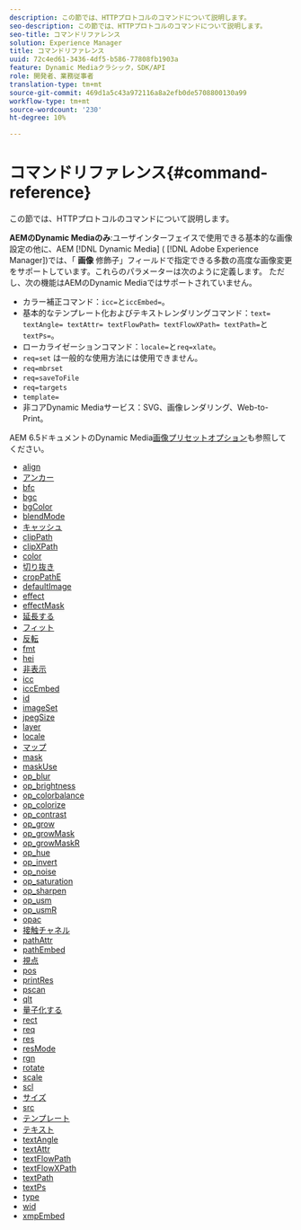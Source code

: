 ```yaml
---
description: この節では、HTTPプロトコルのコマンドについて説明します。
seo-description: この節では、HTTPプロトコルのコマンドについて説明します。
seo-title: コマンドリファレンス
solution: Experience Manager
title: コマンドリファレンス
uuid: 72c4ed61-3436-4df5-b586-77808fb1903a
feature: Dynamic Mediaクラシック，SDK/API
role: 開発者、業務従事者
translation-type: tm+mt
source-git-commit: 469d1a5c43a972116a8a2efb0de5708800130a99
workflow-type: tm+mt
source-wordcount: '230'
ht-degree: 10%

---
```



# コマンドリファレンス{#command-reference}

この節では、HTTPプロトコルのコマンドについて説明します。

**AEMのDynamic Mediaのみ**:ユーザインターフェイスで使用できる基本的な画像設定の他に、AEM [!DNL Dynamic Media] ( [!DNL Adobe Experience Manager])では、「 **画像** 修飾子」フィールドで指定できる多数の高度な画像変更をサポートしています。これらのパラメーターは次のように定義します。 ただし、次の機能はAEMのDynamic Mediaではサポートされていません。

* カラー補正コマンド：`icc=`と`iccEmbed=`。
* 基本的なテンプレート化およびテキストレンダリングコマンド：`text= textAngle= textAttr= textFlowPath= textFlowXPath= textPath=`と`textPs=`。
* ローカライゼーションコマンド：`locale=`と`req=xlate`。
* `req=set` は一般的な使用方法には使用できません。
* `req=mbrset`
* `req=saveToFile`
* `req=targets`
* `template=`
* 非コアDynamic Mediaサービス：SVG、画像レンダリング、Web-to-Print。

<!-- Adobe IS command examples website  http://sj1010010254235.corp.adobe.com/iscommands/ -->

AEM 6.5ドキュメントのDynamic Media[画像プリセットオプション](https://experienceleague.adobe.com/docs/experience-manager-65/assets/dynamic/managing-image-presets.html#dynamic)も参照してください。

* [align](r-align.md)
* [アンカー](r-anchor.md)
* [bfc](r-bfc.md)
* [bgc](r-bgc.md)
* [bgColor](r-bgcolor.md)
* [blendMode](r-blendmode.md)
* [キャッシュ](r-is-http-cache.md)
* [clipPath](r-clippath.md)
* [clipXPath](r-clipxpath.md)
* [color](r-color-commandref.md)
* [切り抜き](r-crop.md)
* [cropPathE](r-croppath.md)
* [defaultImage](r-is-http-defaultimage.md)
* [effect](r-effect.md)
* [effectMask](r-effectmask.md)
* [延長する](r-extend.md)
* [フィット](r-fit.md)
* [反転](r-flip.md)
* [fmt](r-is-http-fmt.md)
* [hei](r-is-http-hei.md)
* [非表示](r-hide.md)
* [icc](r-icc.md)
* [iccEmbed](r-iccembed.md)
* [id](r-id.md)
* [imageSet](r-imageset.md)
* [jpegSize](r-jpegsize.md)
* [layer](r-layer.md)
* [locale](r-locale.md)
* [マップ](r-map.md)
* [mask](r-mask.md)
* [maskUse](r-maskuse.md)
* [op_blur](r-op-blur.md)
* [op_brightness](r-op-brightness.md)
* [op_colorbalance](r-op-colorbalance.md)
* [op_colorize](r-op-colorize.md)
* [op_contrast](r-op-contrast.md)
* [op_grow](r-op-grow.md)
* [op_growMask](r-op-growmask.md)
* [op_growMaskR](r-op-growmaskr.md)
* [op_hue](r-op-hue.md)
* [op_invert](r-op-invert.md)
* [op_noise](r-op-noise.md)
* [op_saturation](r-op-saturation.md)
* [op_sharpen](r-op-sharpen.md)
* [op_usm](r-op-usm.md)
* [op_usmR](r-op-usmr.md)
* [opac](r-opac.md)
* [接触チャネル](r-origin.md)
* [pathAttr](r-pathattr.md)
* [pathEmbed](r-pathembed.md)
* [視点](r-perspective.md)
* [pos](r-pos.md)
* [printRes](r-printres.md)
* [pscan](r-pscan.md)
* [qlt](r-is-http-qlt.md)
* [量子化する](r-is-http-quantize.md)
* [rect](r-rect.md)
* [req](r-req/r-req.md)
* [res](r-res.md)
* [resMode](r-is-http-resmode.md)
* [rgn](r-rgn.md)
* [rotate](r-rotate.md)
* [scale](r-is-http-scale.md)
* [scl](r-scl.md)
* [サイズ](r-size-reference.md)
* [src](r-src.md)
* [テンプレート](r-template.md)
* [テキスト](r-text.md)
* [textAngle](r-textangle.md)
* [textAttr](r-textattr.md)
* [textFlowPath](r-textflowpath.md)
* [textFlowXPath](r-textflowxpath.md)
* [textPath](r-textpath.md)
* [textPs](r-textps.md)
* [type](r-type.md)
* [wid](r-is-http-wid.md)
* [xmpEmbed](r-xmpembed.md)
